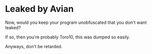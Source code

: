 <h1>Leaked by Avian</h1>

Now, would you keep your program unobfuscated that you don't want leaked?

If so, then you're probably Toro10, this was dumped so easily.

Anyways, don't be retarded.
